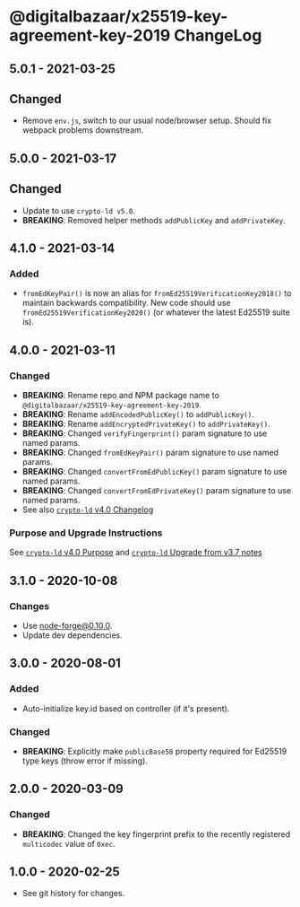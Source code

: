# @digitalbazaar/x25519-key-agreement-key-2019 ChangeLog

## 5.0.1 - 2021-03-25

## Changed
- Remove `env.js`, switch to our usual node/browser setup. Should fix webpack
  problems downstream.

## 5.0.0 - 2021-03-17

## Changed
- Update to use `crypto-ld v5.0`.
- **BREAKING**: Removed helper methods `addPublicKey` and `addPrivateKey`.

## 4.1.0 - 2021-03-14

### Added
- `fromEdKeyPair()` is now an alias for `fromEd25519VerificationKey2018()` to
  maintain backwards compatibility. New code should use 
  `fromEd25519VerificationKey2020()` (or whatever the latest Ed25519 suite is).

## 4.0.0 - 2021-03-11

### Changed
- **BREAKING**: Rename repo and NPM package name to 
  `@digitalbazaar/x25519-key-agreement-key-2019`.
- **BREAKING**: Rename `addEncodedPublicKey()` to `addPublicKey()`.
- **BREAKING**: Rename `addEncryptedPrivateKey()` to `addPrivateKey()`.
- **BREAKING**: Changed `verifyFingerprint()` param signature to use named 
  params.
- **BREAKING**: Changed `fromEdKeyPair()` param signature to use named params.
- **BREAKING**: Changed `convertFromEdPublicKey()` param signature to use named 
  params.
- **BREAKING**: Changed `convertFromEdPrivateKey()` param signature to use named 
  params.
- See also [`crypto-ld` v4.0 Changelog](https://github.com/digitalbazaar/crypto-ld/blob/master/CHANGELOG.md#400---2020-08-01)

### Purpose and Upgrade Instructions
See [`crypto-ld` v4.0 Purpose](https://github.com/digitalbazaar/crypto-ld/blob/master/CHANGELOG.md#400---purpose)
and [`crypto-ld` Upgrade from v3.7 notes](https://github.com/digitalbazaar/crypto-ld/blob/master/CHANGELOG.md#upgrading-from-v370)

## 3.1.0 - 2020-10-08

### Changes
- Use node-forge@0.10.0.
- Update dev dependencies.

## 3.0.0 - 2020-08-01

### Added
- Auto-initialize key.id based on controller (if it's present).

### Changed
- **BREAKING**: Explicitly make `publicBase58` property required for Ed25519
  type keys (throw error if missing).

## 2.0.0 - 2020-03-09

### Changed
- **BREAKING**: Changed the key fingerprint prefix to the recently registered
  `multicodec` value of `0xec`.

## 1.0.0 - 2020-02-25

- See git history for changes.
